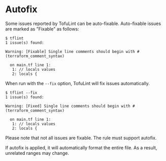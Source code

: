 # Autofix

Some issues reported by TofuLint can be auto-fixable. Auto-fixable issues are marked as "Fixable" as follows:

```console
$ tflint
1 issue(s) found:

Warning: [Fixable] Single line comments should begin with # (terraform_comment_syntax)

  on main.tf line 1:
   1: // locals values
   2: locals {

```

When run with the `--fix` option, TofuLint will fix issues automatically.

```console
$ tflint --fix
1 issue(s) found:

Warning: [Fixed] Single line comments should begin with # (terraform_comment_syntax)

  on main.tf line 1:
   1: // locals values
   2: locals {

```

Please note that not all issues are fixable. The rule must support autofix.

If autofix is applied, it will automatically format the entire file. As a result, unrelated ranges may change.
